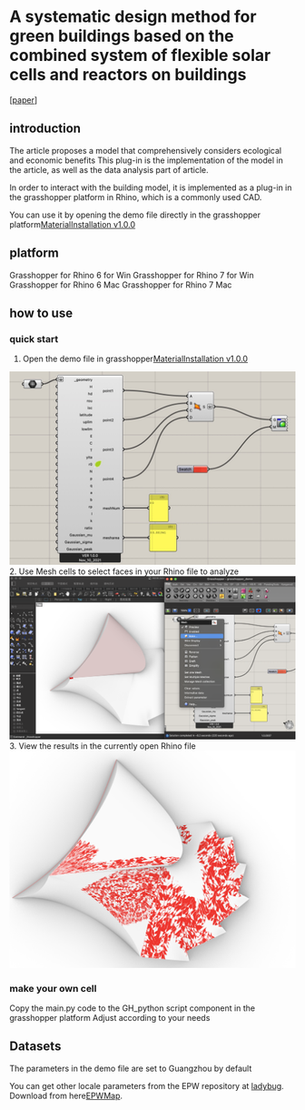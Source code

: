 # A systematic design method for green buildings based on the combined system of flexible solar cells and reactors on buildings

\[[paper](https://doi.org/10.1016/j.buildenv.2021.108657)\]

## introduction 
The article proposes a model that comprehensively considers ecological and economic benefits
This plug-in is the implementation of the model in the article, as well as the data analysis part of article.

In order to interact with the building model, it is implemented as a plug-in in the grasshopper platform in Rhino, which is a commonly used CAD.

You can use it by opening the demo file directly in the grasshopper platform[MaterialInstallation v1.0.0](https://github.com/conver334/MaterialInstallation/releases/tag/v1.0.0)


## platform

Grasshopper for Rhino 6 for Win
Grasshopper for Rhino 7 for Win
Grasshopper for Rhino 6 Mac
Grasshopper for Rhino 7 Mac

## how to use

### quick start
1. Open the demo file in grasshopper[MaterialInstallation v1.0.0](https://github.com/conver334/MaterialInstallation/releases/tag/v1.0.0)
<img src="./pic/grasshopper_mod.jpg"  />
2. Use Mesh cells to select faces in your Rhino file to analyze
<img src="./pic/select_mesh.png"  />
3. View the results in the currently open Rhino file
<img src="./pic/result.jpg"  />

### make your own cell
Copy the main.py code to the GH_python script component in the grasshopper platform
Adjust according to your needs

## Datasets
The parameters in the demo file are set to Guangzhou by default

You can get other locale parameters from the EPW repository at [ladybug](https://github.com/ladybug-tools/ladybug). Download from here[EPWMap](https://www.ladybug.tools/epwmap/).